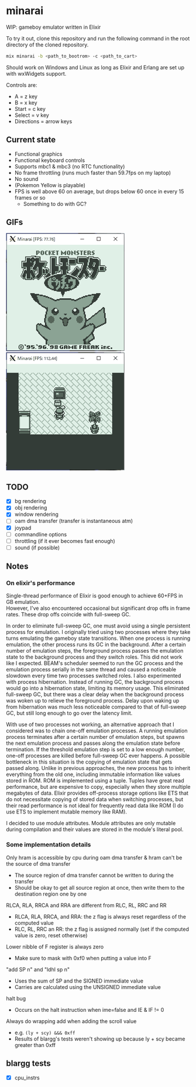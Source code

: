 # minarai

WIP: gameboy emulator written in Elixir

To try it out, clone this repository and run the following command in the root directory of the cloned repository.  
```bash
mix minarai -b <path_to_bootrom> -c <path_to_cart>
```
Should work on Windows and Linux as long as Elixir and Erlang are set up with wxWidgets support. 

Controls are:
- A = z key
- B = x key
- Start = c key
- Select = v key
- Directions = arrow keys

## Current state
- Functional graphics
- Functional keyboard controls
- Supports mbc1 & mbc3 (no RTC functionality)
- No frame throttling (runs much faster than 59.7fps on my laptop)
- No sound
- (Pokemon Yellow is playable)
- FPS is well above 60 on average, but drops below 60 once in every 15 frames or so
  - Something to do with GC?

## GIFs
![intro](README/intro.gif)
![stopped_by_prof](README/stopped_by_prof.gif)

## TODO
- [x] bg rendering
- [x] obj rendering
- [x] window rendering
- [ ] oam dma transfer (transfer is instantaneous atm)
- [x] joypad
- [ ] commandline options
- [ ] throttling (if it ever becomes fast enough)
- [ ] sound (if possible)

## Notes
### On elixir's performance
Single-thread performance of Elixir is good enough to achieve 60+FPS in GB emulation.  
However, I've also encountered occasional but significant drop offs in frame rates.
These drop offs coincide with full-sweep GC.

In order to eliminate full-sweep GC, one must avoid using a single persistent process for emulation.
I originally tried using two processes where they take turns emulating the gameboy state transitions.
When one process is running emulation, the other process runs its GC in the background.
After a certain number of emulation steps, the foreground process passes the emulation state to the background process and they switch roles.
This did not work like I expected.
BEAM's scheduler seemed to run the GC process and the emulation process serially in the same thread and caused a noticeable slowdown every time two processes switched roles.
I also experimented with process hibernation.
Instead of running GC, the background process would go into a hibernation state, limiting its memory usage.
This eliminated full-sweep GC, but there was a clear delay when the background process was woken up to relieve the foreground process.
Delay upon waking up from hibernation was much less noticeable compared to that of full-sweep GC, but still long enough to go over the latency limit.

With use of two processes not working, an alternative approach that I considered was to chain one-off emulation processes.
A running emulation process terminates after a certain number of emulation steps, but spawns the next emulation process and passes along the emulation state before termination.
If the threshold emulation step is set to a low enough number, one-off processes are killed before full-sweep GC ever happens.
A possible bottleneck in this situation is the copying of emulation state that gets passed along.
Unlike in previous approaches, the new process has to inherit everything from the old one, including immutable information like values stored in ROM.
ROM is implemented using a tuple.
Tuples have great read performance, but are expensive to copy, especially when they store multiple megabytes of data.
Elixir provides off-process storage options like ETS that do not necessitate copying of stored data when switching processes, but their read performance is not ideal for frequently read data like ROM
(I do use ETS to implement mutable memory like RAM).

I decided to use module attributes.
Module attributes are only mutable during compilation and their values are stored in the module's literal pool.

### Some implementation details
Only hram is accessible by cpu during oam dma transfer & hram can't be the source of dma transfer  
- The source region of dma transfer cannot be written to during the transfer  
- Should be okay to get all source region at once, then write them to the destination region one by one  

RLCA, RLA, RRCA and RRA are different from RLC, RL, RRC and RR
- RLCA, RLA, RRCA, and RRA: the z flag is always reset regardless of the computed value
- RLC, RL, RRC an RR: the z flag is assigned normally (set if the computed value is zero, reset otherwise)

Lower nibble of F register is always zero
- Make sure to mask with 0xf0 when putting a value into F

"add SP n" and "ldhl sp n"
- Uses the sum of SP and the SIGNED immediate value
- Carries are calculated using the UNSIGNED immediate value

halt bug
- Occurs on the halt instruction when ime=false and IE & IF != 0

Always do wrapping add when adding the scroll value
- e.g. `(ly + scy) &&& 0xff`
- Results of blargg's tests weren't showing up because ly + scy became greater than 0xff

## blargg tests
- [x] cpu_instrs

